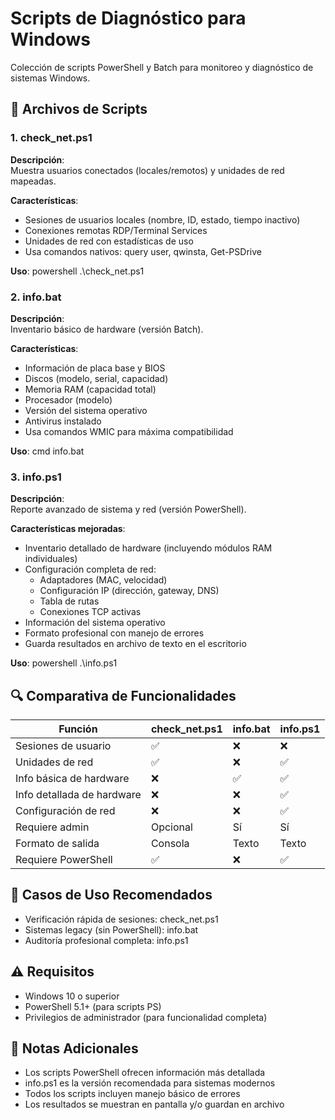 # Scripts de Diagnóstico para Windows

Colección de scripts PowerShell y Batch para monitoreo y diagnóstico de sistemas Windows.

## 📂 Archivos de Scripts

### 1. check_net.ps1
**Descripción**:  
Muestra usuarios conectados (locales/remotos) y unidades de red mapeadas.

**Características**:
- Sesiones de usuarios locales (nombre, ID, estado, tiempo inactivo)
- Conexiones remotas RDP/Terminal Services
- Unidades de red con estadísticas de uso
- Usa comandos nativos: query user, qwinsta, Get-PSDrive

**Uso**:
powershell
.\check_net.ps1


### 2. info.bat
**Descripción**:  
Inventario básico de hardware (versión Batch).

**Características**:
- Información de placa base y BIOS
- Discos (modelo, serial, capacidad)
- Memoria RAM (capacidad total)
- Procesador (modelo)
- Versión del sistema operativo
- Antivirus instalado
- Usa comandos WMIC para máxima compatibilidad

**Uso**:
cmd
info.bat


### 3. info.ps1
**Descripción**:  
Reporte avanzado de sistema y red (versión PowerShell).

**Características mejoradas**:
- Inventario detallado de hardware (incluyendo módulos RAM individuales)
- Configuración completa de red:
  - Adaptadores (MAC, velocidad)
  - Configuración IP (dirección, gateway, DNS)
  - Tabla de rutas
  - Conexiones TCP activas
- Información del sistema operativo
- Formato profesional con manejo de errores
- Guarda resultados en archivo de texto en el escritorio

**Uso**:
powershell
.\info.ps1


## 🔍 Comparativa de Funcionalidades

| Función                | check_net.ps1 | info.bat | info.ps1 |
|------------------------|---------------|----------|----------|
| Sesiones de usuario    | ✅            | ❌       | ❌       |
| Unidades de red        | ✅            | ❌       | ✅       |
| Info básica de hardware | ❌            | ✅       | ✅       |
| Info detallada de hardware | ❌       | ❌       | ✅       |
| Configuración de red   | ❌            | ❌       | ✅       |
| Requiere admin         | Opcional      | Sí       | Sí       |
| Formato de salida      | Consola       | Texto    | Texto    |
| Requiere PowerShell    | ✅            | ❌       | ✅       |

## 🚀 Casos de Uso Recomendados

- Verificación rápida de sesiones: check_net.ps1
- Sistemas legacy (sin PowerShell): info.bat
- Auditoría profesional completa: info.ps1

## ⚠️ Requisitos
- Windows 10 o superior
- PowerShell 5.1+ (para scripts PS)
- Privilegios de administrador (para funcionalidad completa)

## 📝 Notas Adicionales
- Los scripts PowerShell ofrecen información más detallada
- info.ps1 es la versión recomendada para sistemas modernos
- Todos los scripts incluyen manejo básico de errores
- Los resultados se muestran en pantalla y/o guardan en archivo
